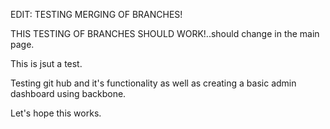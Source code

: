 EDIT: TESTING MERGING OF BRANCHES!

THIS TESTING OF BRANCHES SHOULD WORK!..should change in the main page.

This is jsut a test.

Testing git hub and it's functionality as well as creating a basic admin dashboard using backbone.


Let's hope this works.


